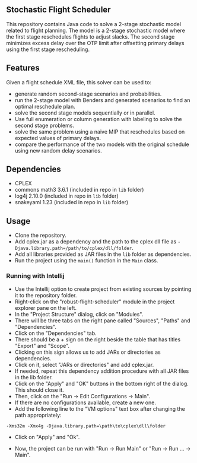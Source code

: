 ## Stochastic Flight Scheduler

This repository contains Java code to solve a 2-stage stochastic model related to flight planning.
The model is a 2-stage stochastic model where the first stage reschedules flights to adjust
slacks. The second stage minimizes excess delay over the OTP limit after offsetting primary delays
using the first stage rescheduling.

## Features

Given a flight schedule XML file, this solver can be used to:

- generate random second-stage scenarios and probabilities.
- run the 2-stage model with Benders and generated scenarios to find an optimal reschedule plan.
- solve the second stage models sequentially or in parallel.
- Use full enumeration or column generation with labeling to solve the second stage problems.
- solve the same problem using a naive MIP that reschedules based on expected values of primary delays.
- compare the performance of the two models with the original schedule using new random delay scenarios. 

## Dependencies

- CPLEX
- commons math3 3.6.1 (included in repo in `lib` folder)
- log4j 2.10.0 (included in repo in `lib` folder)
- snakeyaml 1.23 (included in repo in `lib` folder)

## Usage

- Clone the repository.
- Add cplex.jar as a dependency and the path to the cplex dll file as
    `-Djava.library.path=/path/to/cplex/dll/folder`.
- Add all libraries provided as JAR files in the `lib` folder as dependencies.
- Run the project using the `main()` function in the `Main` class.

### Running with Intellij

- Use the Intellij option to create project from existing sources by pointing it to the repository
  folder.
- Right-click on the "robust-flight-scheduler" module in the project explorer pane on the left.
- In the "Project Structure" dialog, click on "Modules".
- There will be three tabs on the right pane called "Sources", "Paths" and "Dependencies".
- Click on the "Dependencies" tab.
- There should be a + sign on the right beside the table that has titles "Export" and "Scope".
- Clicking on this sign allows us to add JARs or directories as dependencies.
- Click on it, select "JARs or directories" and add cplex.jar.
- If needed, repeat this dependency addition procedure with all JAR files in the lib folder.
- Click on the "Apply" and "OK" buttons in the bottom right of the dialog. This should close it.
- Then, click on the "Run -> Edit Configurations -> Main".
- If there are no configurations available, create a new one.
- Add the following line to the "VM options" text box after changing the path appropriately:

`-Xms32m -Xmx4g -Djava.library.path=\path\to\cplex\dll\folder`

- Click on "Apply" and "Ok".

- Now, the project can be run with "Run -> Run Main" or "Run -> Run ... -> Main".
